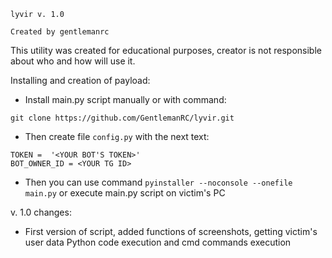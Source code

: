 `lyvir v. 1.0`

`Created by gentlemanrc`

This utility was created for educational purposes,
creator is not responsible about who and how will use it.

Installing and creation of payload:

* Install main.py script manually or with command:

`git clone https://github.com/GentlemanRC/lyvir.git`

* Then create file
`config.py` with the next text:

`TOKEN =  '<YOUR BOT'S TOKEN>'`<br>`BOT_OWNER_ID = <YOUR TG ID>`

* Then you can use command
`pyinstaller --noconsole --onefile main.py`
or execute main.py script on victim's PC

v. 1.0 changes:
* First version of script, added functions of screenshots, getting victim's user data
Python code execution
and cmd commands execution
